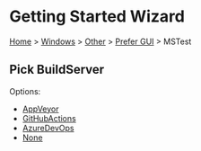 <!--
GENERATED FILE - DO NOT EDIT
This file was generated by [MarkdownSnippets](https://github.com/SimonCropp/MarkdownSnippets).
Source File: /docs/mdsource/wiz/Windows_Other_Gui_MSTest.source.md
To change this file edit the source file and then run MarkdownSnippets.
-->

# Getting Started Wizard

[Home](/docs/wiz/readme.md) > [Windows](Windows.md) > [Other](Windows_Other.md) > [Prefer GUI](Windows_Other_Gui.md) > MSTest

## Pick BuildServer

Options:
 * [AppVeyor](Windows_Other_Gui_MSTest_AppVeyor.md)
 * [GitHubActions](Windows_Other_Gui_MSTest_GitHubActions.md)
 * [AzureDevOps](Windows_Other_Gui_MSTest_AzureDevOps.md)
 * [None](Windows_Other_Gui_MSTest_None.md)
